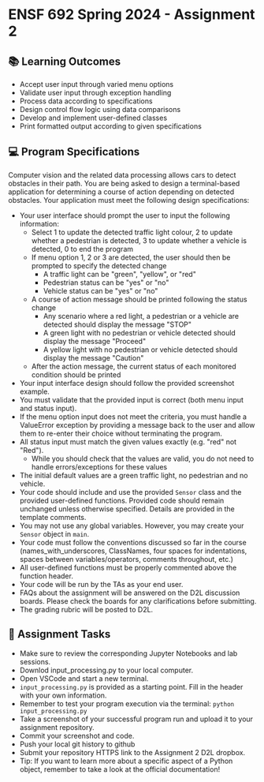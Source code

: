 # ENSF 692 Spring 2024 - Assignment 2

## 📚 Learning Outcomes
* Accept user input through varied menu options
* Validate user input through exception handling
* Process data according to specifications
* Design control flow logic using data comparisons
* Develop and implement user-defined classes
* Print formatted output according to given specifications

## 💻 Program Specifications
Computer vision and the related data processing allows cars to detect obstacles in their path. You are being asked to design a terminal-based application for determining a course of action depending on detected obstacles.
Your application must meet the following design specifications:
* Your user interface should prompt the user to input the following information:
  * Select 1 to update the detected traffic light colour, 2 to update whether a pedestrian is detected, 3 to update whether a vehicle is detected, 0 to end the program
  * If menu option 1, 2 or 3 are detected, the user should then be prompted to specify the detected change
    * A traffic light can be "green", "yellow", or "red"
    * Pedestrian status can be "yes" or "no"
    * Vehicle status can be "yes" or "no"
  * A course of action message should be printed following the status change
    * Any scenario where a red light, a pedestrian or a vehicle are detected should display the message "STOP"
    * A green light with no pedestrian or vehicle detected should display the message "Proceed"
    * A yellow light with no pedestrian or vehicle detected should display the message "Caution"
  * After the action message, the current status of each monitored condition should be printed
* Your input interface design should follow the provided screenshot example.
* You must validate that the provided input is correct (both menu input and status input).
* If the menu option input does not meet the criteria, you must handle a ValueError exception by providing a message back to the user and allow them to re-enter their choice without terminating the program.
* All status input must match the given values exactly (e.g. "red" not "Red").
  * While you should check that the values are valid, you do not need to handle errors/exceptions for these values
* The initial default values are a green traffic light, no pedestrian and no vehicle.
* Your code should include and use the provided `Sensor` class and the provided user-defined functions. Provided code should remain unchanged unless otherwise specified. Details are provided in the template comments.
* You may not use any global variables. However, you may create your `Sensor` object in `main`.
* Your code must follow the conventions discussed so far in the course (names_with_underscores, ClassNames, four spaces for indentations, spaces between variables/operators, comments throughout, etc.)
* All user-defined functions must be properly commented above the function header.
* Your code will be run by the TAs as your end user.
* FAQs about the assignment will be answered on the D2L discussion boards. Please check the boards for any clarifications before submitting.
* The grading rubric will be posted to D2L.

## 📝 Assignment Tasks
* Make sure to review the corresponding Jupyter Notebooks and lab sessions.
* Downlod input_processing.py to your local computer.
* Open VSCode and start a new terminal. 
* `input_processing.py` is provided as a starting point. Fill in the header with your own information.
* Remember to test your program execution via the terminal: `python input_processing.py`
* Take a screenshot of your successful program run and upload it to your assignment repository.
* Commit your screenshot and code.
* Push your local git history to github
* Submit your repository HTTPS link to the Assignment 2 D2L dropbox.
* Tip: If you want to learn more about a specific aspect of a Python object, remember to take a look at the official documentation!

